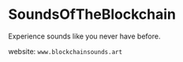 # SoundsOfTheBlockchain
Experience sounds like you never have before. 

website: `www.blockchainsounds.art`

